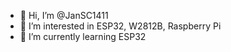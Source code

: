 - 👋 Hi, I’m @JanSC1411
- 👀 I’m interested in ESP32, W2812B, Raspberry Pi
- 🌱 I’m currently learning ESP32
